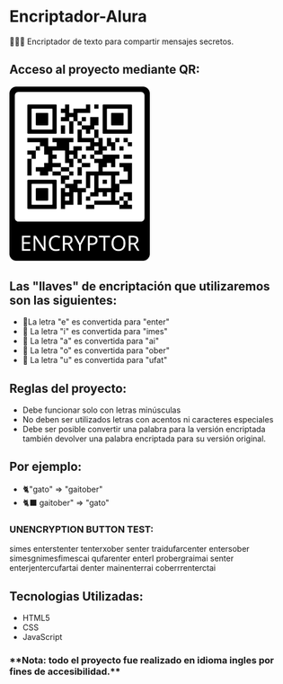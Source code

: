 <h1>Encriptador-Alura</h1>
<p>🧑🏻‍💻 Encriptador de texto para compartir mensajes secretos.</p>

<h2>Acceso al proyecto mediante QR:</h2>
<img src="./images/qr-encryptor.png" alt="Enlace QR" width="250">

<h2>Las "llaves" de encriptación que utilizaremos son las siguientes:</h2>
<ul>
  <li>🔐La letra "e" es convertida para "enter"</li>
  <li>🔐 La letra "i" es convertida para "imes"</li>
  <li>🔐 La letra "a" es convertida para "ai"</li>
  <li>🔐 La letra "o" es convertida para "ober"</li>
  <li>🔐 La letra "u" es convertida para "ufat"</li>
</ul>

<h2>Reglas del proyecto:</h2>
<ul>
  <li>Debe funcionar solo con letras minúsculas</li>
  <li>No deben ser utilizados letras con acentos ni caracteres especiales</li>
  <li>Debe ser posible convertir una palabra para la versión encriptada también devolver una palabra encriptada para su versión original.</li>
</ul>

<h2>Por ejemplo:</h2>
<ul>
  <li>🐈"gato" => "gaitober"</li>
  <li>🐈‍⬛ gaitober" => "gato"</li>
</ul>

  <h3>UNENCRYPTION BUTTON TEST:</h3>
        simes enterstenter tenterxober senter traidufarcenter entersober simesgnimesfimescai qufarenter enterl probergraimai senter enterjentercufartai denter mainenterrai coberrrenterctai

<h2>Tecnologias Utilizadas:</h2>
<ul>
  <li>HTML5</li>
  <li>CSS</li>
  <li>JavaScript</li>
</ul>

<h3>**Nota: todo el proyecto fue realizado en idioma ingles por fines de accesibilidad.**</h3>
